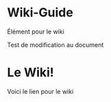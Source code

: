 # Wiki-Guide
Élément pour le wiki

Test de modification au document   

# Le Wiki!
Voici le lien pour le wiki
